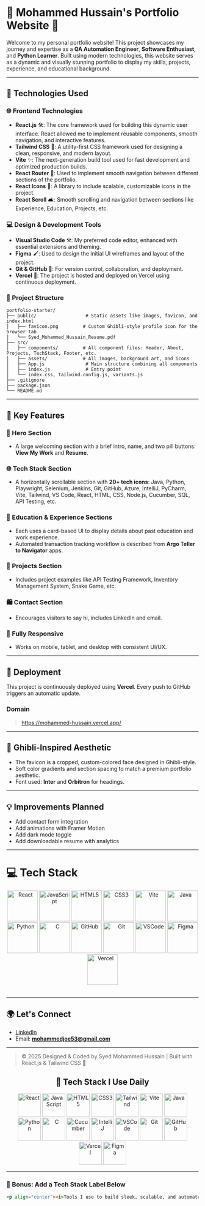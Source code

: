 # 🌟 Mohammed Hussain's Portfolio Website 🎉

Welcome to my personal portfolio website! This project showcases my journey and expertise as a **QA Automation Engineer**, **Software Enthusiast**, and **Python Learner**. Built using modern technologies, this website serves as a dynamic and visually stunning portfolio to display my skills, projects, experience, and educational background.

---

## 🔧 Technologies Used

### 🌐 Frontend Technologies
- **React.js** 🛠️: The core framework used for building this dynamic user interface. React allowed me to implement reusable components, smooth navigation, and interactive features.
- **Tailwind CSS** 🌟: A utility-first CSS framework used for designing a clean, responsive, and modern layout.
- **Vite** ✨: The next-generation build tool used for fast development and optimized production builds.
- **React Router** 📍: Used to implement smooth navigation between different sections of the portfolio.
- **React Icons** 🎨: A library to include scalable, customizable icons in the project.
- **React Scroll** 🛋️: Smooth scrolling and navigation between sections like Experience, Education, Projects, etc.

### 💻 Design & Development Tools
- **Visual Studio Code** ⚒️: My preferred code editor, enhanced with essential extensions and theming.
- **Figma** 🖌️: Used to design the initial UI wireframes and layout of the project.
- **Git & GitHub** 💎: For version control, collaboration, and deployment.
- **Vercel** 🚀: The project is hosted and deployed on Vercel using continuous deployment.

### 📁 Project Structure
```
portfolio-starter/
├── public/                  # Static assets like images, favicon, and index.html
│   ├── favicon.png         # Custom Ghibli-style profile icon for the browser tab
│   └── Syed_Mohammed_Hussain_Resume.pdf
├── src/
│   ├── components/         # All component files: Header, About, Projects, TechStack, Footer, etc.
│   ├── assets/             # All images, background art, and icons
│   ├── App.js               # Main structure combining all components
│   ├── index.js             # Entry point
│   └── index.css, tailwind.config.js, variants.js
├── .gitignore
├── package.json
└── README.md
```

---

## 🎉 Key Features

### 🌟 Hero Section
- A large welcoming section with a brief intro, name, and two pill buttons: **View My Work** and **Resume**.

### 🌐 Tech Stack Section
- A horizontally scrollable section with **20+ tech icons**: Java, Python, Playwright, Selenium, Jenkins, Git, GitHub, Azure, IntelliJ, PyCharm, Vite, Tailwind, VS Code, React, HTML, CSS, Node.js, Cucumber, SQL, API Testing, etc.

### 🏫 Education & Experience Sections
- Each uses a card-based UI to display details about past education and work experience.
- Automated transaction tracking workflow is described from **Argo Teller to Navigator** apps.

### 🔢 Projects Section
- Includes project examples like API Testing Framework, Inventory Management System, Snake Game, etc.

### 🛍️ Contact Section
- Encourages visitors to say hi, includes LinkedIn and email.

### 📱 Fully Responsive
- Works on mobile, tablet, and desktop with consistent UI/UX.

---

## 🚀 Deployment
This project is continuously deployed using **Vercel**. Every push to GitHub triggers an automatic update.

### Domain
> https://mohammed-hussain.vercel.app/

---

## 🎨 Ghibli-Inspired Aesthetic

- The favicon is a cropped, custom-colored face designed in Ghibli-style.
- Soft color gradients and section spacing to match a premium portfolio aesthetic.
- Font used: **Inter** and **Orbitron** for headings.

---

## 💡 Improvements Planned
- Add contact form integration
- Add animations with Framer Motion
- Add dark mode toggle
- Add downloadable resume with analytics

---
# 💻 Tech Stack

<div align="center" style="margin-bottom: 2rem">
  <img src="https://cdn.jsdelivr.net/gh/devicons/devicon/icons/react/react-original.svg" height="80" alt="React"/>
  <img src="https://cdn.jsdelivr.net/gh/devicons/devicon/icons/javascript/javascript-original.svg" height="80" alt="JavaScript"/>
  <img src="https://cdn.jsdelivr.net/gh/devicons/devicon/icons/html5/html5-original.svg" height="80" alt="HTML5"/>
  <img src="https://cdn.jsdelivr.net/gh/devicons/devicon/icons/css3/css3-original.svg" height="80" alt="CSS3"/>
<!--   <img src="https://cdn.jsdelivr.net/gh/devicons/devicon/icons/tailwindcss/tailwindcss-plain.svg" height="80" alt="TailwindCSS"/> -->
  <img src="https://cdn.jsdelivr.net/gh/devicons/devicon/icons/vite/vite-original.svg" height="80" alt="Vite"/>
  <img src="https://cdn.jsdelivr.net/gh/devicons/devicon/icons/java/java-original.svg" height="80" alt="Java"/>
  <img src="https://cdn.jsdelivr.net/gh/devicons/devicon/icons/python/python-original.svg" height="80" alt="Python"/>
  <img src="https://cdn.jsdelivr.net/gh/devicons/devicon/icons/c/c-original.svg" height="80" alt="C"/>
  <img src="https://cdn.jsdelivr.net/gh/devicons/devicon/icons/github/github-original.svg" height="80" alt="GitHub"/>
  <img src="https://cdn.jsdelivr.net/gh/devicons/devicon/icons/git/git-original.svg" height="80" alt="Git"/>
<!--   <img src="https://cdn.jsdelivr.net/gh/devicons/devicon/icons/intellij/intellij-original.svg" height="80" alt="IntelliJ"/> -->
  <img src="https://cdn.jsdelivr.net/gh/devicons/devicon/icons/vscode/vscode-original.svg" height="80" alt="VSCode"/>
  <img src="https://cdn.jsdelivr.net/gh/devicons/devicon/icons/figma/figma-original.svg" height="80" alt="Figma"/>
  <img src="https://cdn.jsdelivr.net/gh/devicons/devicon/icons/vercel/vercel-original.svg" height="80" alt="Vercel"/>
</div>


---


## 🌍 Let's Connect

- [LinkedIn](https://linkedin.com/in/syed-mohammed-hussain-8b385b209)
- Email: **mohammedjoe53@gmail.com**

---

> © 2025 Designed & Coded by Syed Mohammed Hussain | Built with React.js & Tailwind CSS 🤠
> 
<h2 align="center">🚀 Tech Stack I Use Daily</h2>

<p align="center">
  <img src="https://cdn.jsdelivr.net/gh/devicons/devicon/icons/react/react-original.svg" height="60" alt="React"/>
  <img src="https://cdn.jsdelivr.net/gh/devicons/devicon/icons/javascript/javascript-original.svg" height="60" alt="JavaScript"/>
  <img src="https://cdn.jsdelivr.net/gh/devicons/devicon/icons/html5/html5-original.svg" height="60" alt="HTML5"/>
  <img src="https://cdn.jsdelivr.net/gh/devicons/devicon/icons/css3/css3-original.svg" height="60" alt="CSS3"/>
  <img src="https://cdn.jsdelivr.net/gh/devicons/devicon/icons/tailwindcss/tailwindcss-plain.svg" height="60" alt="Tailwind"/>
  <img src="https://cdn.jsdelivr.net/gh/devicons/devicon/icons/vite/vite-original.svg" height="60" alt="Vite"/>
  <img src="https://cdn.jsdelivr.net/gh/devicons/devicon/icons/java/java-original.svg" height="60" alt="Java"/>
  <img src="https://cdn.jsdelivr.net/gh/devicons/devicon/icons/python/python-original.svg" height="60" alt="Python"/>
  <img src="https://cdn.jsdelivr.net/gh/devicons/devicon/icons/c/c-original.svg" height="60" alt="C"/>
  <img src="https://cdn.jsdelivr.net/gh/devicons/devicon/icons/cucumber/cucumber-plain.svg" height="60" alt="Cucumber"/>
  <img src="https://cdn.jsdelivr.net/gh/devicons/devicon/icons/intellij/intellij-original.svg" height="60" alt="IntelliJ"/>
  <img src="https://cdn.jsdelivr.net/gh/devicons/devicon/icons/vscode/vscode-original.svg" height="60" alt="VSCode"/>
  <img src="https://cdn.jsdelivr.net/gh/devicons/devicon/icons/git/git-original.svg" height="60" alt="Git"/>
  <img src="https://cdn.jsdelivr.net/gh/devicons/devicon/icons/github/github-original.svg" height="60" alt="GitHub"/>
  <img src="https://cdn.jsdelivr.net/gh/devicons/devicon/icons/vercel/vercel-original.svg" height="60" alt="Vercel"/>
  <img src="https://cdn.jsdelivr.net/gh/devicons/devicon/icons/figma/figma-original.svg" height="60" alt="Figma"/>
</p>

---

### 🧠 Bonus: Add a Tech Stack Label Below

```markdown
<p align="center"><i>Tools I use to build sleek, scalable, and automated systems.</i></p>








